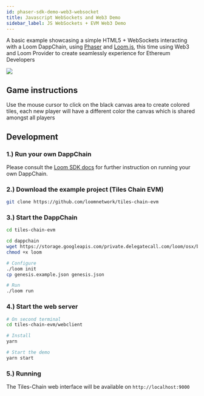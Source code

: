 ```yaml
---
id: phaser-sdk-demo-web3-websocket
title: Javascript WebSockets and Web3 Demo
sidebar_label: JS WebSockets + EVM Web3 Demo
---
```

A basic example showcasing a simple HTML5 + WebSockets interacting with a Loom DappChain, using [Phaser](http://phaser.io) and [Loom.js](https://github.com/loomnetwork/loom-js), this time using Web3 and Loom Provider to create seamlessly experience for Ethereum Developers

![](/developers/img/websocket_evm.gif)

## Game instructions

Use the mouse cursor to click on the black canvas area to create colored tiles, each new player will have a different color the canvas which is shared amongst all players

## Development

### 1.) Run your own DappChain

Please consult the [Loom SDK docs](https://loomx.io/developers/docs/en/prereqs.html) for further instruction on running your own DappChain.

### 2.) Download the example project (Tiles Chain EVM)

```bash
git clone https://github.com/loomnetwork/tiles-chain-evm
```

### 3.) Start the DappChain

```bash
cd tiles-chain-evm

cd dappchain
wget https://storage.googleapis.com/private.delegatecall.com/loom/osx/build-161/loom
chmod +x loom

# Configure
./loom init
cp genesis.example.json genesis.json

# Run
./loom run
```

### 4.) Start the web server

```bash
# On second terminal
cd tiles-chain-evm/webclient

# Install
yarn

# Start the demo
yarn start
```

### 5.) Running

The Tiles-Chain web interface will be available on `http://localhost:9000`